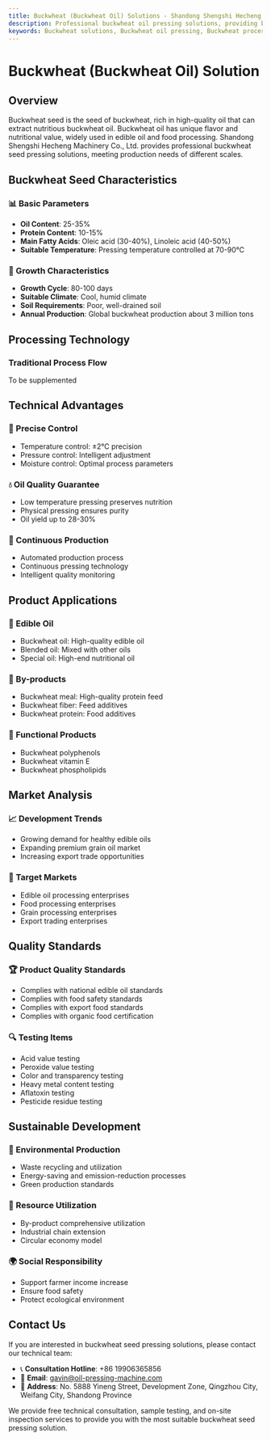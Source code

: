 ```yaml
---
title: Buckwheat (Buckwheat Oil) Solutions - Shandong Shengshi Hecheng Machinery Co., Ltd.
description: Professional buckwheat oil pressing solutions, providing buckwheat oil processing equipment and technical services, oil content 25-35%, using appropriate pressing process to highlight nutritional value, meeting different needs from small workshops to large factories.
keywords: Buckwheat solutions, Buckwheat oil pressing, Buckwheat processing equipment, Buckwheat oil production line, Buckwheat oil press, Buckwheat oil extraction, Buckwheat oilseed processing, Buckwheat oil pressing equipment, Buckwheat oil production equipment, Buckwheat oil processing plant, Buckwheat oil nutritional value
---
```


# Buckwheat (Buckwheat Oil) Solution

## Overview

Buckwheat seed is the seed of buckwheat, rich in high-quality oil that can extract nutritious buckwheat oil. Buckwheat oil has unique flavor and nutritional value, widely used in edible oil and food processing. Shandong Shengshi Hecheng Machinery Co., Ltd. provides professional buckwheat seed pressing solutions, meeting production needs of different scales.

## Buckwheat Seed Characteristics

### 📊 Basic Parameters
- **Oil Content**: 25-35%
- **Protein Content**: 10-15%
- **Main Fatty Acids**: Oleic acid (30-40%), Linoleic acid (40-50%)
- **Suitable Temperature**: Pressing temperature controlled at 70-90℃

### 🌱 Growth Characteristics
- **Growth Cycle**: 80-100 days
- **Suitable Climate**: Cool, humid climate
- **Soil Requirements**: Poor, well-drained soil
- **Annual Production**: Global buckwheat production about 3 million tons

## Processing Technology

### Traditional Process Flow
To be supplemented

## Technical Advantages

### 🎯 Precise Control
- Temperature control: ±2℃ precision
- Pressure control: Intelligent adjustment
- Moisture control: Optimal process parameters

### 💧 Oil Quality Guarantee
- Low temperature pressing preserves nutrition
- Physical pressing ensures purity
- Oil yield up to 28-30%

### 🔄 Continuous Production
- Automated production process
- Continuous pressing technology
- Intelligent quality monitoring

## Product Applications

### 🍳 Edible Oil
- Buckwheat oil: High-quality edible oil
- Blended oil: Mixed with other oils
- Special oil: High-end nutritional oil

### 🥛 By-products
- Buckwheat meal: High-quality protein feed
- Buckwheat fiber: Feed additives
- Buckwheat protein: Food additives

### 💊 Functional Products
- Buckwheat polyphenols
- Buckwheat vitamin E
- Buckwheat phospholipids

## Market Analysis

### 📈 Development Trends
- Growing demand for healthy edible oils
- Expanding premium grain oil market
- Increasing export trade opportunities

### 🎯 Target Markets
- Edible oil processing enterprises
- Food processing enterprises
- Grain processing enterprises
- Export trading enterprises

## Quality Standards

### 🏆 Product Quality Standards
- Complies with national edible oil standards
- Complies with food safety standards
- Complies with export food standards
- Complies with organic food certification

### 🔍 Testing Items
- Acid value testing
- Peroxide value testing
- Color and transparency testing
- Heavy metal content testing
- Aflatoxin testing
- Pesticide residue testing

## Sustainable Development

### 🌱 Environmental Production
- Waste recycling and utilization
- Energy-saving and emission-reduction processes
- Green production standards

### 🔄 Resource Utilization
- By-product comprehensive utilization
- Industrial chain extension
- Circular economy model

### 🌍 Social Responsibility
- Support farmer income increase
- Ensure food safety
- Protect ecological environment

## Contact Us

If you are interested in buckwheat seed pressing solutions, please contact our technical team:

- 📞 **Consultation Hotline**: +86 19906365856
- 📧 **Email**: gavin@oil-pressing-machine.com
- 📍 **Address**: No. 5888 Yineng Street, Development Zone, Qingzhou City, Weifang City, Shandong Province

We provide free technical consultation, sample testing, and on-site inspection services to provide you with the most suitable buckwheat seed pressing solution.